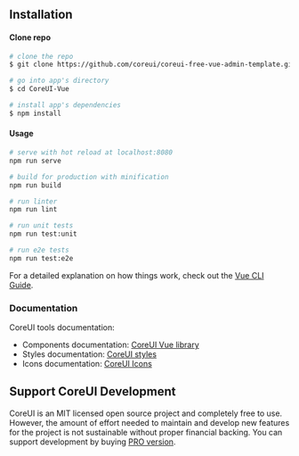 ## Installation

#### Clone repo

``` bash
# clone the repo
$ git clone https://github.com/coreui/coreui-free-vue-admin-template.git CoreUI-Vue

# go into app's directory
$ cd CoreUI-Vue

# install app's dependencies
$ npm install
```

#### Usage

``` bash
# serve with hot reload at localhost:8080
npm run serve

# build for production with minification
npm run build

# run linter
npm run lint

# run unit tests
npm run test:unit

# run e2e tests
npm run test:e2e

```

For a detailed explanation on how things work, check out the [Vue CLI Guide](https://cli.vuejs.org/guide/).

### Documentation

CoreUI tools documentation:

- Components documentation: [CoreUI Vue library](https://coreui.io/vue/docs)
- Styles documentation: [CoreUI styles](https://coreui.io/docs/3.0-beta/)
- Icons documentation: [CoreUI Icons](http://coreui.io/icons)

## Support CoreUI Development

CoreUI is an MIT licensed open source project and completely free to use. However, the amount of effort needed to maintain and develop new features for the project is not sustainable without proper financial backing. You can support development by buying [PRO version](https://coreui.io/pro/).
